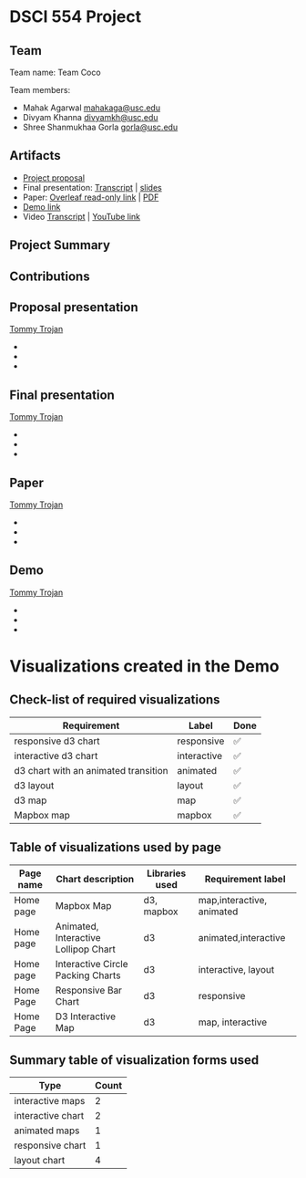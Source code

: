 # DSCI 554 Project

## Team

<!-- 🎒 Complete to include all the information requested. -->

Team name: Team Coco

Team members:

- Mahak Agarwal <mahakaga@usc.edu>
- Divyam Khanna <divyamkh@usc.edu>
- Shree Shanmukhaa Gorla <gorla@usc.edu>

## Artifacts

<!-- 🎒 Complete and ensure that all the links work! -->

- [Project proposal]()
- Final presentation: [Transcript](presentation/TRANSCRIPT.md) | [slides](presentation/presentation.pdf)
- Paper: [Overleaf read-only link](https://www.overleaf.com/read/btvmfhdyrbvk) | [PDF](paper/paper.pdf)
- [Demo link](demo/dist/)
- Video [Transcript](video/TRANSCRIPT.md) | [YouTube link]()


## Project Summary

<!-- 🎒 Add a project summary here in 250 words or less. -->

## Contributions

<!-- 🎒 Complete for each project member. -->

## Proposal presentation

[Tommy Trojan](mailto:tommy@usc.edu)

-
-
-

## Final presentation

[Tommy Trojan](mailto:tommy@usc.edu)

-
-
-

## Paper

[Tommy Trojan](mailto:tommy@usc.edu)

-
-
-

## Demo

[Tommy Trojan](mailto:tommy@usc.edu)

-
-
-

# Visualizations created in the Demo

## Check-list of required visualizations

<!-- 🎒 Complete the table using ✅ or ❌. -->

| Requirement                            | Label        | Done |
| -------------------------------------- | ------------ | ---- |
| responsive d3 chart                    | responsive   | ✅ |
| interactive d3 chart                   | interactive  | ✅|
| d3 chart with an animated transition   | animated     | ✅ |
| d3 layout                              | layout       | ✅ |
| d3 map                                 | map          | ✅ |
| Mapbox map                             | mapbox       | ✅ |

## Table of visualizations used by page

<!-- 🎒 Complete the table using the Label of the required visualizations. -->

| Page name | Chart description | Libraries used | Requirement label |
| --------- | ----------------- | -------------- | ----------------- |
| Home page | Mapbox Map       | d3, mapbox   | map,interactive, animated|
| Home page | Animated, Interactive Lollipop Chart | d3 | animated,interactive|    
| Home page | Interactive Circle Packing Charts | d3 | interactive, layout |
| Home Page | Responsive Bar Chart | d3| responsive |
| Home Page | D3 Interactive Map | d3 | map, interactive |

## Summary table of visualization forms used

<!-- 🎒 Complete the table . -->

| Type             | Count |
| ---------------- | ----- |
| interactive maps | 2     |
| interactive chart| 2     |
| animated maps    | 1     |
| responsive chart | 1     |
| layout chart     |  4    |

<!-- 
1. install vue
2. install bootstrap
3. install axios -->

